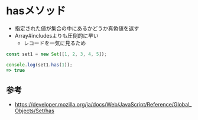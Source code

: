 # hasメソッド

- 指定された値が集合の中にあるかどうか真偽値を返す
- Array#includesよりも圧倒的に早い
  - レコードを一気に見るため

```js
const set1 = new Set([1, 2, 3, 4, 5]);

console.log(set1.has(1));
=> true
```


## 参考
- https://developer.mozilla.org/ja/docs/Web/JavaScript/Reference/Global_Objects/Set/has
